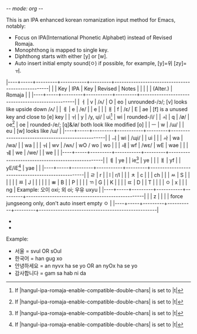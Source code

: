 -*- mode: org -*-

This is an IPA enhanced korean romanization input method for Emacs, notably:

- Focus on IPA(International Phonetic Alphabet) instead of Revised Romaja.
- Monophthong is mapped to single key.
- Diphthong starts with either [y] or [w].
- Auto insert initial empty sound(ㅇ) if possible, for example, [y]=위 [zy]=ㅟ.

|----+-----+---------+-----------+---------+--------------------------------------------------|
|    | Key | IPA     | Key       | Revised | Notes                                            |
|    |     |         | (Alter.)  | Romaja  |                                                  |
|----+-----+---------+-----------+---------+--------------------------------------------------|
| ㅓ | v   | /ʌ/     | O         | eo      | unrounded-/ɔ/; [v] looks like upside down /ʌ/    |
| ㅔ | e   | /e/     |           | e       |                                                  |
| ㅐ | f   | /ɛ/     | E         | ae      | [f] is a unused key and close to [e] key         |
| ㅟ | y   | /y, ɥi/ | ui[^1]    | wi      | rounded-/i/                                      |
| ㅚ | q   | /ø/     | oe[^1]    | oe      | rounded-/e/; [q]&/ø/ both look like modified [o] |
| ㅡ | w   | /ɯ/     |           | eu      | [w] looks like /ɯ/                               |
|----+-----+---------+-----------+---------+--------------------------------------------------|
| ㅢ | wi  | /ɰi/    |           | ui      |                                                  |
| ㅘ | wa  | /wa/    |           | wa      |                                                  |
| ㅝ | wv  | /wʌ/    | wO / wo   | wo      |                                                  |
| ㅙ | wf  | /wɛ/    | wE        | wae     |                                                  |
| ㅞ | we  | /we/    |           | we      |                                                  |
|----+-----+---------+-----------+---------+--------------------------------------------------|
| ㅖ | ye  |         | ie[^1]    | ye      |                                                  |
| ㅒ | yf  |         | yE/iE[^1] | yae     |                                                  |
|----+-----+---------+-----------+---------+--------------------------------------------------|
| ㄹ | r   |         | l         | r/l     |                                                  |
| ㅊ | c   |         |           | ch      |                                                  |
| ㅆ | S   |         |           |         |                                                  |
| ㅉ | J   |         |           |         |                                                  |
| ㅃ | B   |         | P         |         |                                                  |
| ㄲ | G   |         | K         |         |                                                  |
| ㄸ | D   |         | T         |         |                                                  |
| ㅇ | x   |         |           | ng      | Example: 오이  oxi; 외  oi; 우유  uxyu           |
|----+-----+---------+-----------+---------+--------------------------------------------------|
|    | z   |         |           |         | force jungseong only, don't auto insert empty ㅇ |
|----+-----+---------+-----------+---------+--------------------------------------------------|
- [^0]: IPA can be refered from https://en.wiktionary.org/wiki
- [^1]: If |hangul-ipa-romaja-enable-compatible-double-chars| is set to |t|

Example:
- 서울 = svul OR sOul
- 한국어 = han gug xo
- 안녕하세요 = an nyvx ha se yo
            OR an nyOx ha se yo     
- 감사합니다 = gam sa hab ni da
